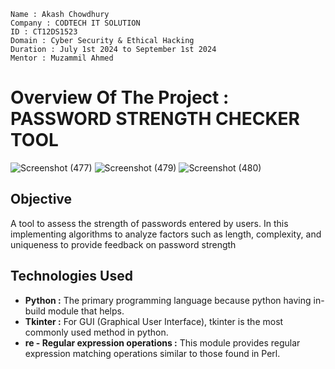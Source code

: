 ```
Name : Akash Chowdhury
Company : CODTECH IT SOLUTION
ID : CT12DS1523
Domain : Cyber Security & Ethical Hacking
Duration : July 1st 2024 to September 1st 2024
Mentor : Muzammil Ahmed
```
# Overview Of The Project : PASSWORD STRENGTH CHECKER TOOL

![Screenshot (477)](https://github.com/user-attachments/assets/ce515517-5c6c-4ef0-804c-603f6f2a712a)
![Screenshot (479)](https://github.com/user-attachments/assets/61d71a4e-4957-413a-9653-24da7471792a)
![Screenshot (480)](https://github.com/user-attachments/assets/28d01244-280d-401c-9623-888c70a9ffdd)

## Objective
A tool to assess the strength of passwords entered by users. In this implementing algorithms to analyze factors such as length, complexity, and uniqueness to provide feedback on password strength
## Technologies Used
- **Python :** The primary programming language because python having in-build module that helps.
- **Tkinter :** For GUI (Graphical User Interface), tkinter is the most commonly used method in python. 
- **re - Regular expression operations :** This module provides regular expression matching operations similar to those found in Perl.
